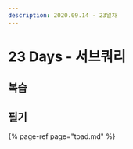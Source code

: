 ```yaml
---
description: 2020.09.14 - 23일차
---
```


# 23 Days - 서브쿼리

## 복습

## 필기

{% page-ref page="toad.md" %}





